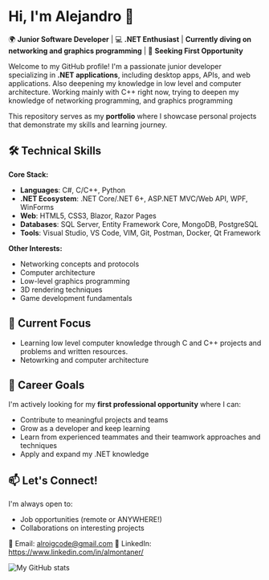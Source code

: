 # Hi, I'm Alejandro 👋

🌍 **Junior Software Developer** | 💻 **.NET Enthusiast** | **Currently diving on networking and graphics programming** | 🚀 **Seeking First Opportunity**

Welcome to my GitHub profile! I'm a passionate junior developer specializing in **.NET applications**, including desktop apps, APIs, and web applications.
Also deepening my knowledge in low level and computer architecture.
Working mainly with C++ right now, trying to deepen my knowledge of networking programming, and graphics programming

This repository serves as my **portfolio** where I showcase personal projects that demonstrate my skills and learning journey.

## 🛠️ Technical Skills

**Core Stack:**
- **Languages**: C#, C/C++, Python
- **.NET Ecosystem**: .NET Core/.NET 6+, ASP.NET MVC/Web API, WPF, WinForms
- **Web**: HTML5, CSS3, Blazor, Razor Pages
- **Databases**: SQL Server, Entity Framework Core, MongoDB, PostgreSQL
- **Tools**: Visual Studio, VS Code, VIM, Git, Postman, Docker, Qt Framework

**Other Interests:**
- Networking concepts and protocols
- Computer architecture
- Low-level graphics programming
- 3D rendering techniques
- Game development fundamentals

## 🚀 Current Focus

- Learning low level computer knowledge through C and C++ projects and problems and written resources.
- Netowrking and computer architecture

## 🎯 Career Goals

I'm actively looking for my **first professional opportunity** where I can:
- Contribute to meaningful projects and teams
- Grow as a developer and keep learning
- Learn from experienced teammates and their teamwork approaches and techniques
- Apply and expand my .NET knowledge

## 📫 Let's Connect!

I'm always open to:
- Job opportunities (remote or ANYWHERE!)
- Collaborations on interesting projects

📧 Email: alroigcode@gmail.com 
🔗 LinkedIn: https://www.linkedin.com/in/almontaner/

![My GitHub stats](https://github-readme-stats.vercel.app/api?username=ALRAYZZ&show_icons=true&theme=radical)
